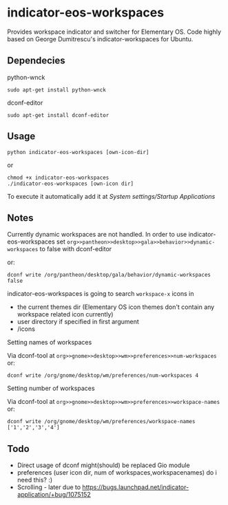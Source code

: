 indicator-eos-workspaces
========================

Provides workspace indicator and switcher for Elementary OS. 
Code highly based on George Dumitrescu's indicator-workspaces for Ubuntu.

Dependecies
------------

python-wnck

    sudo apt-get install python-wnck

dconf-editor

    sudo apt-get install dconf-editor

Usage
------------

    python indicator-eos-workspaces [own-icon-dir]

or

    chmod +x indicator-eos-workspaces
    ./indicator-eos-workspaces [own-icon dir]

To execute it automatically add it at _System settings/Startup Applications_


Notes
------------
Currently dynamic workspaces are not handled. In order to use indicator-eos-workspaces set ``org>>pantheon>>desktop>>gala>>behavior>>dynamic-workspaces`` to false with dconf-editor

or:
 
    dconf write /org/pantheon/desktop/gala/behavior/dynamic-workspaces false

indicator-eos-workspaces is going to search `workspace-x` icons in

- the current themes dir (Elementary OS icon themes don't contain any workspace related icon currently)
- user directory if specified in first argument
- <path to indicator-eos-workspaces>/icons

Setting names of workspaces

Via dconf-tool at ``org>>gnome>>desktop>>wm>>preferences>>num-workspaces`` or:

    dconf write /org/gnome/desktop/wm/preferences/num-workspaces 4
    
Setting number of workspaces

Via dconf-tool at ``org>>gnome>>desktop>>wm>>preferences>>workspace-names`` or:

    dconf write /org/gnome/desktop/wm/preferences/workspace-names ['1','2','3','4']

Todo
------------
- Direct usage of dconf might(should) be replaced Gio module 
- preferences (user icon dir, num of workspaces,workspacenames) do i need this? :)
- Scrolling - later due to https://bugs.launchpad.net/indicator-application/+bug/1075152

